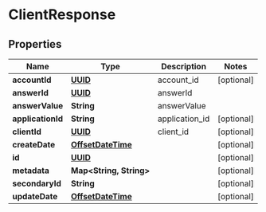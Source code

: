 
# ClientResponse

## Properties
Name | Type | Description | Notes
------------ | ------------- | ------------- | -------------
**accountId** | [**UUID**](UUID.md) | account_id |  [optional]
**answerId** | [**UUID**](UUID.md) | answerId | 
**answerValue** | **String** | answerValue | 
**applicationId** | **String** | application_id |  [optional]
**clientId** | [**UUID**](UUID.md) | client_id |  [optional]
**createDate** | [**OffsetDateTime**](OffsetDateTime.md) |  |  [optional]
**id** | [**UUID**](UUID.md) |  |  [optional]
**metadata** | **Map&lt;String, String&gt;** |  |  [optional]
**secondaryId** | **String** |  |  [optional]
**updateDate** | [**OffsetDateTime**](OffsetDateTime.md) |  |  [optional]



